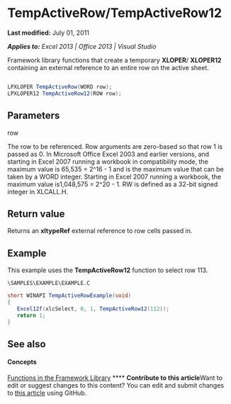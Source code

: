 
# TempActiveRow/TempActiveRow12

 **Last modified:** July 01, 2011

 _**Applies to:** Excel 2013 | Office 2013 | Visual Studio_

Framework library functions that create a temporary  **XLOPER**/ **XLOPER12** containing an external reference to an entire row on the active sheet.


```C#

LPXLOPER TempActiveRow(WORD row);
LPXLOPER12 TempActiveRow12(ROW row);
```


## Parameters

row

The row to be referenced. Row arguments are zero-based so that row 1 is passed as 0. In Microsoft Office Excel 2003 and earlier versions, and starting in Excel 2007 running a workbook in compatibility mode, the maximum value is 65,535 = 2^16 - 1 and is the maximum value that can be taken by a WORD integer. Starting in Excel 2007 running a workbook, the maximum value is1,048,575 = 2^20 - 1. RW is defined as a 32-bit signed integer in XLCALL.H.


## Return value

Returns an  **xltypeRef** external reference to row cells passed in.


## Example

This example uses the  **TempActiveRow12** function to select row 113.

 `\SAMPLES\EXAMPLE\EXAMPLE.C`




```C#
short WINAPI TempActiveRowExample(void)
{
   Excel12f(xlcSelect, 0, 1, TempActiveRow12(112));
   return 1;
}
```


## See also


#### Concepts


 [Functions in the Framework Library](7d9a13fd-9a4c-423e-bb08-4a5be57c7905.md)
****   **Contribute to this article**Want to edit or suggest changes to this content? You can edit and submit changes to  [this article](https://github.com/jhershey00/VBA_Excel_Test/OpenXMLCon/articles/cbb9181c-59b0-4133-a085-94a94ac3f229.md) using GitHub.

